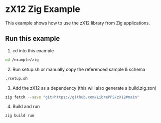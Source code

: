 # zX12 Zig Example

This example shows how to use the zX12 library from Zig applications.

## Run this example
1. cd into this example

```bash
cd /example/zig
```

2. Run setup.sh or manually copy the referenced sample & schema

```bash
./setup.sh
```

3. Add the zX12 as a dependency (this will also generate a build.zig.zon)

```bash
zig fetch --save "git+https://github.com/LibrePPS/zX12#main"
```

4. Build and run

```
zig build run
```
